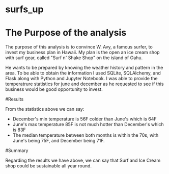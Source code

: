 # surfs_up

# The Purpose of the analysis

The purpose of this analysis is to convince W. Avy, a famous surfer, to invest my business plan in Hawaii.  My plan is the open an ice cream shop with surf gear, called "Surf n' Shake Shop" on the island of Oahu. 

He wants to be prepared by knowing the weather history and pattern in the area. To be able to obtain the information I used SQLite, SQLAlchemy, and Flask along with Python and Jupyter Notebook. I was able to provide the temperatrure statistics for june and december as he requested to see if this business would be good opportunity to invest.

#Results

From the statistics above we can say:

* December's min temperature is 56F colder than June's which is 64F 
* June's max temperature 85F is not much hotter than December's which is 83F
* The median temperature between both months is within the 70s, with June's being 75F, and December being 71F.

#Summary

Regarding the results we have above, we can say that Surf and Ice Cream shop could be sustainable all year round. 
